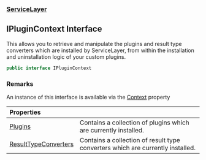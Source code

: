### [ServiceLayer](ServiceLayer.md 'ServiceLayer')
## IPluginContext Interface
This allows you to retrieve and manipulate the plugins and result type converters which are installed by ServiceLayer, from within the installation and uninstallation logic of your custom plugins.  
```csharp
public interface IPluginContext
```
### Remarks
An instance of this interface is available via the [Context](ServiceLayer_Plugin_Context.md 'ServiceLayer.Plugin.Context') property

| Properties | |
| :--- | :--- |
| [Plugins](ServiceLayer_IPluginContext_Plugins.md 'ServiceLayer.IPluginContext.Plugins') | Contains a collection of plugins which are currently installed.<br/> |
| [ResultTypeConverters](ServiceLayer_IPluginContext_ResultTypeConverters.md 'ServiceLayer.IPluginContext.ResultTypeConverters') | Contains a collection of result type converters which are currently installed.<br/> |
